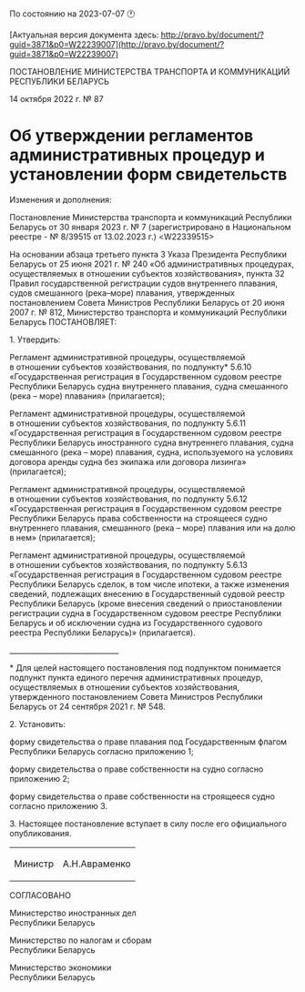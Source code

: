 По состоянию на 2023-07-07 &#x1F550;

[Актуальная версия документа здесь: http://pravo.by/document/?guid=3871&p0=W22239007](http://pravo.by/document/?guid=3871&p0=W22239007)

<p>ПОСТАНОВЛЕНИЕ МИНИСТЕРСТВА ТРАНСПОРТА И КОММУНИКАЦИЙ РЕСПУБЛИКИ БЕЛАРУСЬ</p>
<p>14 октября 2022 г. № 87</p>
<h1>Об утверждении регламентов административных процедур и установлении форм свидетельств</h1>
<p>Изменения и дополнения:</p>
<p>Постановление Министерства транспорта и коммуникаций Республики Беларусь от 30 января 2023 г. № 7 (зарегистрировано в Национальном реестре - № 8/39515 от 13.02.2023 г.) &lt;W22339515&gt;</p>
<p></p>
<p>На основании абзаца третьего пункта 3 Указа Президента Республики Беларусь от 25 июня 2021 г. № 240 «Об административных процедурах, осуществляемых в отношении субъектов хозяйствования», пункта 32 Правил государственной регистрации судов внутреннего плавания, судов смешанного (река–море) плавания, утвержденных постановлением Совета Министров Республики Беларусь от 20 июня 2007 г. № 812, Министерство транспорта и коммуникаций Республики Беларусь ПОСТАНОВЛЯЕТ:</p>
<p>1. Утвердить:</p>
<p>Регламент административной процедуры, осуществляемой в отношении субъектов хозяйствования, по подпункту* 5.6.10 «Государственная регистрация в Государственном судовом реестре Республики Беларусь судна внутреннего плавания, судна смешанного (река – море) плавания» (прилагается);</p>
<p>Регламент административной процедуры, осуществляемой в отношении субъектов хозяйствования, по подпункту 5.6.11 «Государственная регистрация в Государственном судовом реестре Республики Беларусь иностранного судна внутреннего плавания, судна смешанного (река – море) плавания, судна, используемого на условиях договора аренды судна без экипажа или договора лизинга» (прилагается);</p>
<p>Регламент административной процедуры, осуществляемой в отношении субъектов хозяйствования, по подпункту 5.6.12 «Государственная регистрация в Государственном судовом реестре Республики Беларусь права собственности на строящееся судно внутреннего плавания, смешанного (река – море) плавания или на долю в нем» (прилагается);</p>
<p>Регламент административной процедуры, осуществляемой в отношении субъектов хозяйствования, по подпункту 5.6.13 «Государственная регистрация в Государственном судовом реестре Республики Беларусь сделок, в том числе ипотеки, а также изменения сведений, подлежащих внесению в Государственный судовой реестр Республики Беларусь (кроме внесения сведений о приостановлении регистрации судна в Государственном судовом реестре Республики Беларусь и об исключении судна из Государственного судового реестра Республики Беларусь)» (прилагается).</p>
<p></p>
<p>______________________________</p>
<p>* Для целей настоящего постановления под подпунктом понимается подпункт пункта единого перечня административных процедур, осуществляемых в отношении субъектов хозяйствования, утвержденного постановлением Совета Министров Республики Беларусь от 24 сентября 2021 г. № 548.</p>
<p>2. Установить:</p>
<p>форму свидетельства о праве плавания под Государственным флагом Республики Беларусь согласно приложению 1;</p>
<p>форму свидетельства о праве собственности на судно согласно приложению 2;</p>
<p>форму свидетельства о праве собственности на строящееся судно согласно приложению 3.</p>
<p>3. Настоящее постановление вступает в силу после его официального опубликования.</p>
<p></p>
<table><tr>
<td><p>Министр</p></td>
<td><p>А.Н.Авраменко</p></td>
</tr></table>
<p></p>
<p>СОГЛАСОВАНО</p>
<p>Министерство иностранных дел<br>Республики Беларусь</p>
<p></p>
<p>Министерство по налогам и сборам<br>Республики Беларусь</p>
<p></p>
<p>Министерство экономики<br>Республики Беларусь</p>
<p></p>